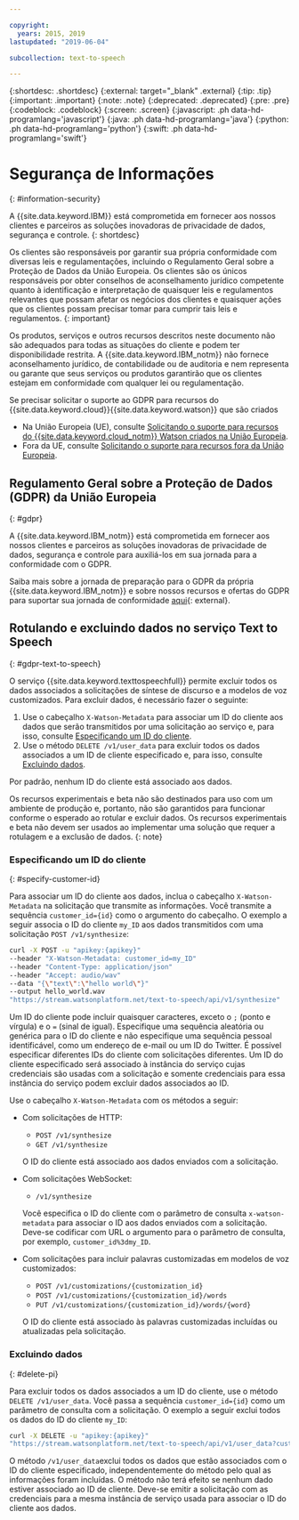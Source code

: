 ```yaml
---

copyright:
  years: 2015, 2019
lastupdated: "2019-06-04"

subcollection: text-to-speech

---
```


{:shortdesc: .shortdesc}
{:external: target="_blank" .external}
{:tip: .tip}
{:important: .important}
{:note: .note}
{:deprecated: .deprecated}
{:pre: .pre}
{:codeblock: .codeblock}
{:screen: .screen}
{:javascript: .ph data-hd-programlang='javascript'}
{:java: .ph data-hd-programlang='java'}
{:python: .ph data-hd-programlang='python'}
{:swift: .ph data-hd-programlang='swift'}

# Segurança de Informações
{: #information-security}

A {{site.data.keyword.IBM}} está comprometida em fornecer aos nossos clientes e parceiros as soluções inovadoras de privacidade de dados, segurança e controle.
{: shortdesc}

Os clientes são responsáveis por garantir sua própria conformidade com diversas leis e regulamentações, incluindo o Regulamento Geral sobre a Proteção de Dados da União Europeia. Os clientes são os únicos responsáveis por obter conselhos de aconselhamento jurídico competente quanto à identificação e interpretação de quaisquer leis e regulamentos relevantes que possam afetar os negócios dos clientes e quaisquer ações que os clientes possam precisar tomar para cumprir tais leis e regulamentos.
{: important}

Os produtos, serviços e outros recursos descritos neste documento não são adequados para todas as situações do cliente e podem ter disponibilidade restrita. A {{site.data.keyword.IBM_notm}} não fornece aconselhamento jurídico, de contabilidade ou de auditoria e nem representa ou garante que seus serviços ou produtos garantirão que os clientes estejam em conformidade com qualquer lei ou regulamentação.

Se precisar solicitar o suporte ao GDPR para recursos do {{site.data.keyword.cloud}}{{site.data.keyword.watson}} que são criados

-   Na União Europeia (UE), consulte [Solicitando o suporte para recursos do {{site.data.keyword.cloud_notm}} Watson criados na União Europeia](/docs/services/watson?topic=watson-gdpr-sar#request-EU).
-   Fora da UE, consulte [Solicitando o suporte para recursos fora da União Europeia](/docs/services/watson?topic=watson-gdpr-sar#request-non-EU).

## Regulamento Geral sobre a Proteção de Dados (GDPR) da União Europeia
{: #gdpr}

A {{site.data.keyword.IBM_notm}} está comprometida em fornecer aos nossos clientes e parceiros as soluções inovadoras de privacidade de dados, segurança e controle para auxiliá-los em sua jornada para a conformidade com o GDPR.

Saiba mais sobre a jornada de preparação para o GDPR da própria {{site.data.keyword.IBM_notm}} e sobre nossos recursos e ofertas do GDPR para suportar sua jornada de conformidade [aqui](http://www.ibm.com/gdpr){: external}.

## Rotulando e excluindo dados no serviço Text to Speech
{: #gdpr-text-to-speech}

O serviço {{site.data.keyword.texttospeechfull}} permite excluir todos os dados associados a solicitações de síntese de discurso e a modelos de voz customizados. Para excluir dados, é necessário fazer o seguinte:

1.  Use o cabeçalho `X-Watson-Metadata` para associar um ID do cliente aos dados que serão transmitidos por uma solicitação ao serviço e, para isso, consulte [Especificando um ID do cliente](#specify-customer-id).
1.  Use o método `DELETE /v1/user_data` para excluir todos os dados associados a um ID de cliente especificado e, para isso, consulte [Excluindo dados](#delete-pi).

Por padrão, nenhum ID do cliente está associado aos dados.

Os recursos experimentais e beta não são destinados para uso com um ambiente de produção e, portanto, não são garantidos para funcionar conforme o esperado ao rotular e excluir dados. Os recursos experimentais e beta não devem ser usados ao implementar uma solução que requer a rotulagem e a exclusão de dados.
{: note}

### Especificando um ID do cliente
{: #specify-customer-id}

Para associar um ID do cliente aos dados, inclua o cabeçalho `X-Watson-Metadata` na solicitação que transmite as informações. Você transmite a sequência `customer_id={id}` como o argumento do cabeçalho. O exemplo a seguir associa o ID do cliente `my_ID` aos dados transmitidos com uma solicitação `POST /v1/synthesize`:

```bash
curl -X POST -u "apikey:{apikey}"
--header "X-Watson-Metadata: customer_id=my_ID"
--header "Content-Type: application/json"
--header "Accept: audio/wav"
--data "{\"text\":\"hello world\"}"
--output hello_world.wav
"https://stream.watsonplatform.net/text-to-speech/api/v1/synthesize"
```

Um ID do cliente pode incluir quaisquer caracteres, exceto o `;` (ponto e vírgula) e o `=` (sinal de igual). Especifique uma sequência aleatória ou genérica para o ID do cliente e não especifique uma sequência pessoal identificável, como um endereço de e-mail ou um ID do Twitter. É possível especificar diferentes IDs do cliente com solicitações diferentes. Um ID do cliente especificado será associado à instância do serviço cujas credenciais são usadas com a solicitação e somente credenciais para essa instância do serviço podem excluir dados associados ao ID.

Use o cabeçalho `X-Watson-Metadata` com os métodos a seguir:

-   Com solicitações de HTTP:
    -   `POST /v1/synthesize`
    -   `GET /v1/synthesize`

    O ID do cliente está associado aos dados enviados com a solicitação.

-   Com solicitações WebSocket:
    -   `/v1/synthesize`

    Você especifica o ID do cliente com o parâmetro de consulta `x-watson-metadata` para associar o ID aos dados enviados com a solicitação. Deve-se codificar com URL o argumento para o parâmetro de consulta, por exemplo, `customer_id%3dmy_ID`.

-   Com solicitações para incluir palavras customizadas em modelos de voz customizados:
    -   `POST /v1/customizations/{customization_id}`
    -   `POST /v1/customizations/{customization_id}/words`
    -   `PUT /v1/customizations/{customization_id}/words/{word}`

    O ID do cliente está associado às palavras customizadas incluídas ou atualizadas pela solicitação.

### Excluindo dados
{: #delete-pi}

Para excluir todos os dados associados a um ID do cliente, use o método `DELETE /v1/user_data`. Você passa a sequência `customer_id={id}` como um parâmetro de consulta com a solicitação. O exemplo a seguir exclui todos os dados do ID do cliente `my_ID`:

```bash
curl -X DELETE -u "apikey:{apikey}"
"https://stream.watsonplatform.net/text-to-speech/api/v1/user_data?customer_id=my_ID"
```

O método `/v1/user_data`exclui todos os dados que estão associados com o ID do cliente especificado, independentemente do método pelo qual as informações foram incluídas. O método não terá efeito se nenhum dado estiver associado ao ID de cliente. Deve-se emitir a solicitação com as credenciais para a mesma instância de serviço usada para associar o ID do cliente aos dados.

